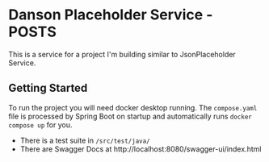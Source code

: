 # Danson Placeholder Service - POSTS

This is a service for a project I'm building similar to JsonPlaceholder Service. 

## Getting Started 

To run the project you will need docker desktop running. The `compose.yaml` file is processed by Spring Boot on
startup and automatically runs `docker compose up` for you. 

- There is a test suite in `/src/test/java/`
- There are Swagger Docs at http://localhost:8080/swagger-ui/index.html 
